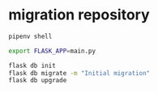 # migration repository

```bash
pipenv shell

export FLASK_APP=main.py

flask db init
flask db migrate -m "Initial migration"
flask db upgrade
```